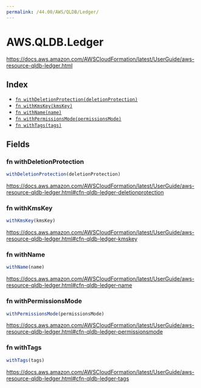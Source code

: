 ```yaml
---
permalink: /44.00/AWS/QLDB/Ledger/
---
```


# AWS.QLDB.Ledger

https://docs.aws.amazon.com/AWSCloudFormation/latest/UserGuide/aws-resource-qldb-ledger.html

## Index

* [`fn withDeletionProtection(deletionProtection)`](#fn-withdeletionprotection)
* [`fn withKmsKey(kmsKey)`](#fn-withkmskey)
* [`fn withName(name)`](#fn-withname)
* [`fn withPermissionsMode(permissionsMode)`](#fn-withpermissionsmode)
* [`fn withTags(tags)`](#fn-withtags)

## Fields

### fn withDeletionProtection

```ts
withDeletionProtection(deletionProtection)
```

https://docs.aws.amazon.com/AWSCloudFormation/latest/UserGuide/aws-resource-qldb-ledger.html#cfn-qldb-ledger-deletionprotection

### fn withKmsKey

```ts
withKmsKey(kmsKey)
```

https://docs.aws.amazon.com/AWSCloudFormation/latest/UserGuide/aws-resource-qldb-ledger.html#cfn-qldb-ledger-kmskey

### fn withName

```ts
withName(name)
```

https://docs.aws.amazon.com/AWSCloudFormation/latest/UserGuide/aws-resource-qldb-ledger.html#cfn-qldb-ledger-name

### fn withPermissionsMode

```ts
withPermissionsMode(permissionsMode)
```

https://docs.aws.amazon.com/AWSCloudFormation/latest/UserGuide/aws-resource-qldb-ledger.html#cfn-qldb-ledger-permissionsmode

### fn withTags

```ts
withTags(tags)
```

https://docs.aws.amazon.com/AWSCloudFormation/latest/UserGuide/aws-resource-qldb-ledger.html#cfn-qldb-ledger-tags